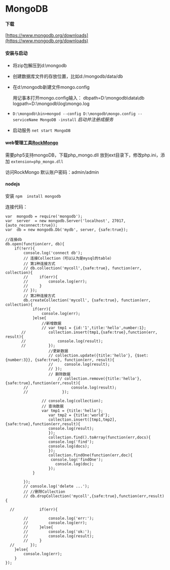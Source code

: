 # MongoDB

#### 下载
[https://www.mongodb.org/downloads](https://www.mongodb.org/downloads)

#### 安装与启动

* 将zip包解压到d:\mongodb
* 创建数据库文件的存放位置，比如d:/mongodb/data/db
* 在d:\mongodb新建文件mongo.config

	用记事本打开mongo.config输入：
	dbpath=D:\mongodb\data\db
	logpath=D:\mongodb\log\mongo.log

* `D:\mongodb\bin>mongod --config D:\mongodb\mongo.config --serviceName MongoDB -install` *启动并注册成服务*

* 启动服务 `net start MongoDB`

#### web管理工具[RockMongo](https://github.com/xxg3053/rockmongo.git)

需要php5支持mongoDB，下载php_mongo.dll 放到ext目录下，修改php.ini，添加 `extension=php_mongo.dll`

访问RockMongo 默认账户密码：admin/admin

#### nodejs

安装 `npm  install mongodb`

连接代码： 

	var  mongodb = require('mongodb');
	var  server  = new mongodb.Server('localhost', 27017, {auto_reconnect:true});
	var  db = new mongodb.Db('mydb', server, {safe:true});

	//连接db
	db.open(function(err, db){
	    if(!err){
	        console.log('connect db');
	        // 连接Collection（可以认为是mysql的table）
	        // 第1种连接方式
	        // db.collection('mycoll',{safe:true}, function(err, collection){
	        //     if(err){
	        //         console.log(err);
	        //     }
	        // });
	        // 第2种连接方式
	        db.createCollection('mycoll', {safe:true}, function(err, collection){
	            if(err){
	                console.log(err);
	            }else{
	                //新增数据
	                // var tmp1 = {id:'1',title:'hello',number:1};
	       //          collection.insert(tmp1,{safe:true},function(err, result){
	       //              console.log(result);
	       //          }); 
	                   //更新数据
	                   // collection.update({title:'hello'}, {$set:{number:3}}, {safe:true}, function(err, result){
	                   //     console.log(result);
	                   // });
	                   // 删除数据
	                       // collection.remove({title:'hello'},{safe:true},function(err,result){
	        //                   console.log(result);
	        //               });

	                // console.log(collection);
	                // 查询数据
	                var tmp1 = {title:'hello'};
	                   var tmp2 = {title:'world'};
	                   collection.insert([tmp1,tmp2],{safe:true},function(err,result){
	                   console.log(result);
	                   }); 
	                   collection.find().toArray(function(err,docs){
	                   console.log('find');
	                   console.log(docs);
	                   }); 
	                   collection.findOne(function(err,doc){
	                    console.log('findOne');
	                      console.log(doc);
	                   }); 
	            }

	        });
	        // console.log('delete ...');
	        // //删除Collection
	        // db.dropCollection('mycoll',{safe:true},function(err,result){

	  //           if(err){
	                
	        //         console.log('err:');
	        //         console.log(err);
	        //     }else{
	        //         console.log('ok:');
	        //         console.log(result);
	        //     }
	  //       }); 
	    }else{
	        console.log(err);
	    }
	});